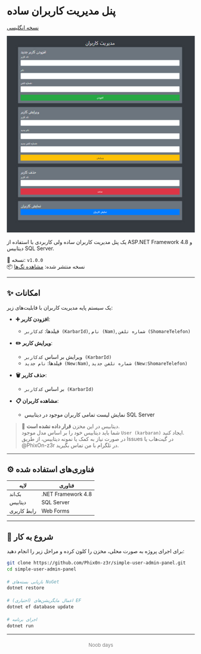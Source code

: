 # پنل مدیریت کاربران ساده

[نسخه انگلیسی](README.md)

<p align="center">
  <img src="assets/demo.jpg" alt="نمایش دمو" width="600"/>
</p>

یک پنل مدیریت کاربران ساده ولی کاربردی با استفاده از ASP.NET Framework 4.8 و دیتابیس SQL Server.

🎯 نسخه: `v1.0.0`  
📦 نسخه منتشر شده: [مشاهده تگ‌ها](https://github.com/Phix0n-z3r/simple-user-admin-panel/releases)

---

## ✨ امکانات

یک سیستم پایه مدیریت کاربران با قابلیت‌های زیر:

- **➕ افزودن کاربر**:  
  - فیلدها: `کدکاربر (KarbarId)`, `نام (Nam)`, `شماره تلفن (ShomareTelefon)`

- **✏️ ویرایش کاربر**:  
  - ویرایش بر اساس `کدکاربر (KarbarId)`  
  - فیلدها: `نام جدید (New:Nam)`, `شماره تلفن جدید (New:ShomareTelefon)`

- **🗑️ حذف کاربر**:  
  - بر اساس `کدکاربر (KarbarId)`

- **📋 مشاهده کاربران**:  
  - نمایش لیست تمامی کاربران موجود در دیتابیس SQL Server

> 🚫 دیتابیس در این مخزن **قرار داده نشده است**.  
> شما باید دیتابیس خود را بر اساس مدل موجود `User (karbaran)` ایجاد کنید.  
> در صورت نیاز به کمک یا نمونه دیتابیس، از طریق Issues در گیت‌هاب یا @PhixOn-z3r در تلگرام با من تماس بگیرید.

---

## ⚙️ فناوری‌های استفاده شده

| لایه         | فناوری                  |
|--------------|-------------------------|
| بک‌اند       | .NET Framework 4.8      |
| دیتابیس      | SQL Server              |
| رابط کاربری  | Web Forms               |

---

## 🚀 شروع به کار

برای اجرای پروژه به صورت محلی، مخزن را کلون کرده و مراحل زیر را انجام دهید:

```bash
git clone https://github.com/Phix0n-z3r/simple-user-admin-panel.git
cd simple-user-admin-panel

# بازیابی بسته‌های NuGet
dotnet restore

# (اختیاری) اعمال مایگریشن‌های EF
dotnet ef database update

# اجرای برنامه
dotnet run
```
---

<p align="center" style="color:gray; font-size:small; margin-top: 20px;">
  Noob days
</p>
